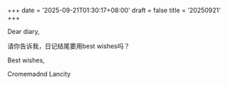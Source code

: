 +++
date = '2025-09-21T01:30:17+08:00'
draft = false
title = '20250921'
+++

Dear diary,

请你告诉我，日记结尾要用best wishes吗？

Best wishes,

Cromemadnd Lancity